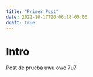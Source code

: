 ```yaml
---
title: "Primer Post"
date: 2022-10-17T20:06:18-05:00
draft: true
---
```


# Intro

Post de prueba
uwu
owo
7u7
